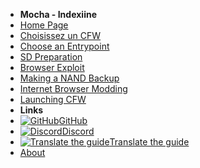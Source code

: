 - **Mocha - Indexiine**
- [Home Page](../../introduction)
- [Choisissez un CFW](../../cfw-choice)
- [Choose an Entrypoint](../entrypoint-choice)
- [SD Preparation](sd-preparation)
- [Browser Exploit](browser-exploit)
- [Making a NAND Backup](nand-backup)
- [Internet Browser Modding](browser-modding)
- [Launching CFW](launching-cfw)
- **Links**
- [![GitHub](https://icongr.am/simple/github.svg?color=808080&size=16)GitHub](https://github.com/hacks-guide/Guide-WiiU)
- [![Discord](https://icongr.am/simple/discord.svg?colored&size=16)Discord](https://discord.gg/C29hYvh)
- [![Translate the guide](https://icongr.am/material/translate.svg?color=808080&size=16)Translate the guide](https://hacks-guide.crowdin.com/u/projects/10)
- [About](../../about)